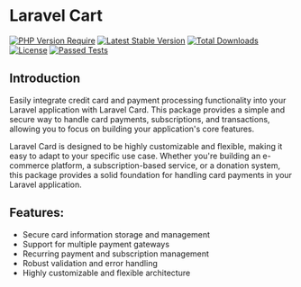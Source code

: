 # Laravel Cart

[![PHP Version Require](http://poser.pugx.org/binafy/laravel-cart/require/php)](https://packagist.org/packages/binafy/laravel-cart)
[![Latest Stable Version](http://poser.pugx.org/binafy/laravel-cart/v)](https://packagist.org/packages/binafy/laravel-cart)
[![Total Downloads](http://poser.pugx.org/binafy/laravel-cart/downloads)](https://packagist.org/packages/binafy/laravel-cart)
[![License](http://poser.pugx.org/binafy/laravel-cart/license)](https://packagist.org/packages/binafy/laravel-cart)
[![Passed Tests](https://github.com/binafy/laravel-cart/actions/workflows/tests.yml/badge.svg)](https://github.com/binafy/laravel-cart/actions/workflows/tests.yml)

<a name="introduction"></a>
## Introduction

Easily integrate credit card and payment processing functionality into your Laravel application with Laravel Card. This package provides a simple and secure way to handle card payments, subscriptions, and transactions, allowing you to focus on building your application's core features.

Laravel Card is designed to be highly customizable and flexible, making it easy to adapt to your specific use case. Whether you're building an e-commerce platform, a subscription-based service, or a donation system, this package provides a solid foundation for handling card payments in your Laravel application.

## Features:

- Secure card information storage and management
- Support for multiple payment gateways
- Recurring payment and subscription management
- Robust validation and error handling
- Highly customizable and flexible architecture
